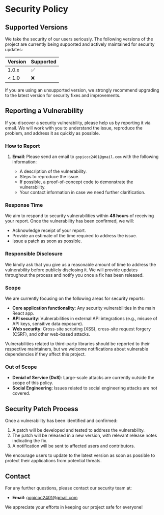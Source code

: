 # Security Policy

## Supported Versions

We take the security of our users seriously. The following versions of the project are currently being supported and actively maintained for security updates:

| Version | Supported          |
| ------- | ------------------ |
| 1.0.x   | :white_check_mark: |
| < 1.0   | :x:                |

If you are using an unsupported version, we strongly recommend upgrading to the latest version for security fixes and improvements.

## Reporting a Vulnerability

If you discover a security vulnerability, please help us by reporting it via email. We will work with you to understand the issue, reproduce the problem, and address it as quickly as possible.

### How to Report

1. **Email**: Please send an email to `gopicoc2401@gmail.com` with the following information:

   - A description of the vulnerability.
   - Steps to reproduce the issue.
   - If possible, a proof-of-concept code to demonstrate the vulnerability.
   - Your contact information in case we need further clarification.

<!-- 2. **PGP Key**: If you prefer to encrypt your report, please use the following PGP key:
   - **PGP Key ID**: `0x12345678`
   - **Fingerprint**: `1234 5678 9ABC DEF0 1234 5678 9ABC DEF0 1234 5678`
   - [Download PGP Key](https://yourdomain.com/pgp-key.asc) -->

### Response Time

We aim to respond to security vulnerabilities within **48 hours** of receiving your report. Once the vulnerability has been confirmed, we will:

- Acknowledge receipt of your report.
- Provide an estimate of the time required to address the issue.
- Issue a patch as soon as possible.

### Responsible Disclosure

We kindly ask that you give us a reasonable amount of time to address the vulnerability before publicly disclosing it. We will provide updates throughout the process and notify you once a fix has been released.

### Scope

We are currently focusing on the following areas for security reports:

- **Core application functionality**: Any security vulnerabilities in the main React app.
- **API security**: Vulnerabilities in external API integrations (e.g., misuse of API keys, sensitive data exposure).
- **Web security**: Cross-site scripting (XSS), cross-site request forgery (CSRF), and other web-based attacks.

Vulnerabilities related to third-party libraries should be reported to their respective maintainers, but we welcome notifications about vulnerable dependencies if they affect this project.

### Out of Scope

- **Denial of Service (DoS)**: Large-scale attacks are currently outside the scope of this policy.
- **Social Engineering**: Issues related to social engineering attacks are not covered.

## Security Patch Process

Once a vulnerability has been identified and confirmed:

1. A patch will be developed and tested to address the vulnerability.
2. The patch will be released in a new version, with relevant release notes indicating the fix.
3. A notification will be sent to affected users and contributors.

We encourage users to update to the latest version as soon as possible to protect their applications from potential threats.

## Contact

For any further questions, please contact our security team at:

- **Email**: gopicoc2401@gmail.com

We appreciate your efforts in keeping our project safe for everyone!
